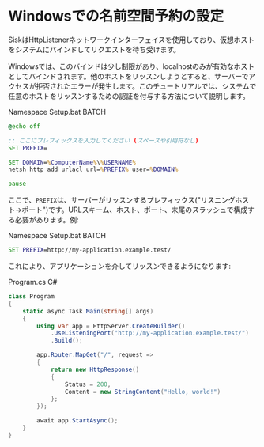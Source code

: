 # Windowsでの名前空間予約の設定

SiskはHttpListenerネットワークインターフェイスを使用しており、仮想ホストをシステムにバインドしてリクエストを待ち受けます。

Windowsでは、このバインドは少し制限があり、localhostのみが有効なホストとしてバインドされます。他のホストをリッスンしようとすると、サーバーでアクセスが拒否されたエラーが発生します。このチュートリアルでは、システムで任意のホストをリッスンするための認証を付与する方法について説明します。

<div class="script-header">
    <span>
        Namespace Setup.bat
    </span>
    <span>
        BATCH
    </span>
</div>

```bat
@echo off

:: ここにプレフィックスを入力してください (スペースや引用符なし)
SET PREFIX=

SET DOMAIN=%ComputerName%\%USERNAME%
netsh http add urlacl url=%PREFIX% user=%DOMAIN%

pause
```

ここで、`PREFIX`は、サーバーがリッスンするプレフィックス("リスニングホスト->ポート")です。URLスキーム、ホスト、ポート、末尾のスラッシュで構成する必要があります。例:

<div class="script-header">
    <span>
        Namespace Setup.bat
    </span>
    <span>
        BATCH
    </span>
</div>

```bat
SET PREFIX=http://my-application.example.test/
```

これにより、アプリケーションを介してリッスンできるようになります:

<div class="script-header">
    <span>
        Program.cs
    </span>
    <span>
        C#
    </span>
</div>

```csharp
class Program
{
    static async Task Main(string[] args)
    {
        using var app = HttpServer.CreateBuilder()
            .UseListeningPort("http://my-application.example.test/")
            .Build();

        app.Router.MapGet("/", request =>
        {
            return new HttpResponse()
            {
                Status = 200,
                Content = new StringContent("Hello, world!")
            };
        });

        await app.StartAsync();
    }
}
```
